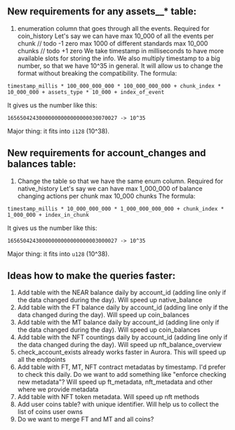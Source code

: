 ## New requirements for any assets__* table:
1. enumeration column that goes through all the events. Required for coin_history
   Let's say we can have max 10_000 of all the events per chunk // todo -1 zero
   max 1000 of different standards
   max 10_000 chunks // todo +1 zero
We take timestamp in milliseconds to have more available slots for storing the info.
We also multiply timestamp to a big number, so that we have 10^35 in general.
It will allow us to change the format without breaking the compatibility.
   The formula:
```
timestamp_millis * 100_000_000_000 * 100_000_000_000 + chunk_index * 10_000_000 + assets_type * 10_000 + index_of_event
```
It gives us the number like this:
```
16565042430000000000000000030070027 -> 10^35
```
Major thing: it fits into `i128` (10^38).


## New requirements for account_changes and balances table:
1. Change the table so that we have the same enum column. Required for native_history
   Let's say we can have max 1_000_000 of balance changing actions per chunk
   max 10_000 chunks
   The formula:
```
timestamp_millis * 10_000_000_000 * 1_000_000_000_000 + chunk_index * 1_000_000 + index_in_chunk
```
It gives us the number like this:
```
16565042430000000000000000003000027 -> 10^35
```
Major thing: it fits into `u128` (10^38).


## Ideas how to make the queries faster:
1. Add table with the NEAR balance daily by account_id (adding line only if the data changed during the day). Will speed up native_balance
2. Add table with the FT balance daily by account_id (adding line only if the data changed during the day). Will speed up coin_balances
3. Add table with the MT balance daily by account_id (adding line only if the data changed during the day). Will speed up coin_balances
4. Add table with the NFT countings daily by account_id (adding line only if the data changed during the day). Will speed up nft_balance_overview
5. check_account_exists already works faster in Aurora. This will speed up all the endpoints
6. Add table with FT, MT, NFT contract metadatas by timestamp. I'd prefer to check this daily. Do we want to add something like "enforce checking new metadata"? Will speed up ft_metadata, nft_metadata and other where we provide metadata
7. Add table with NFT token metadata. Will speed up nft methods
8. Add user coins table? with unique identifier. Will help us to collect the list of coins user owns
9. Do we want to merge FT and MT and all coins? 
